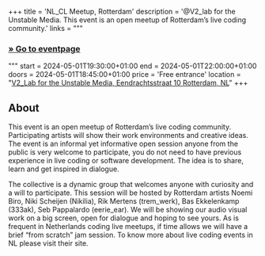 +++
title = 'NL_CL Meetup, Rotterdam'
description = '@V2_lab for the Unstable Media. This event is an open meetup of Rotterdam’s live coding community.'
links = """
  ### [» Go to eventpage ](https://v2.nl/events/rotterdam-live-coders-community-meetup-2)
"""
start = 2024-05-01T19:30:00+01:00
end = 2024-05-01T22:00:00+01:00
doors = 2024-05-01T18:45:00+01:00
price = 'Free entrance'
location = "[V2_Lab for the Unstable Media, Eendrachtsstraat 10 Rotterdam, NL](https://www.openstreetmap.org/node/6766334767)"
+++


<!--more-->

## About
This event is an open meetup of Rotterdam’s live coding community. Participating artists will show their work environments and creative ideas. The event is an informal yet informative open session anyone from the public is very welcome to participate, you do not need to have previous experience in live coding or software development. The idea is to share, learn and get inspired in dialogue.

The collective is a dynamic group that welcomes anyone with curiosity and a will to participate. This session will be hosted by Rotterdam artists Noemi Biro, Niki Scheijen (Nikilia), Rik Mertens (trem_werk), Bas Ekkelenkamp (333ak), Seb Pappalardo (eerie_ear). We will be showing our audio visual work on a big screen, open for dialogue and hoping to see yours. As is frequent in Netherlands coding live meetups, if time allows we will have a brief “from scratch” jam session. To know more about live coding events in NL please visit their site.